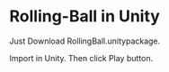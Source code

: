 # Rolling-Ball in Unity

Just Download RollingBall.unitypackage.

Import in Unity. Then click Play button.
